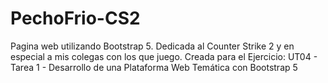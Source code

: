# PechoFrio-CS2
Pagina web utilizando Bootstrap 5.
Dedicada al Counter Strike 2 y en especial a mis colegas con los que juego.
Creada para el Ejercicio: UT04 - Tarea 1 - Desarrollo de una Plataforma Web Temática con Bootstrap 5
